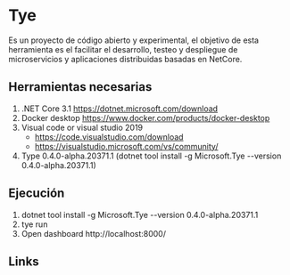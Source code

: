 
# Tye
Es un proyecto de código abierto y experimental, el objetivo de esta herramienta es el facilitar el desarrollo, testeo y despliegue de microservicios y aplicaciones distribuidas basadas en NetCore. 

## Herramientas necesarias
1. .NET Core 3.1 https://dotnet.microsoft.com/download
2. Docker desktop https://www.docker.com/products/docker-desktop
3. Visual code or visual studio 2019
    - https://code.visualstudio.com/download
    - https://visualstudio.microsoft.com/vs/community/ 
4. Type 0.4.0-alpha.20371.1 (dotnet tool install -g Microsoft.Tye --version 0.4.0-alpha.20371.1)

## Ejecución
1. dotnet tool install -g Microsoft.Tye --version 0.4.0-alpha.20371.1
2. tye run
3. Open dashboard http://localhost:8000/

## Links